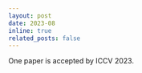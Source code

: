 ```yaml
---
layout: post
date: 2023-08
inline: true
related_posts: false
---
```


One paper is accepted by ICCV 2023.
